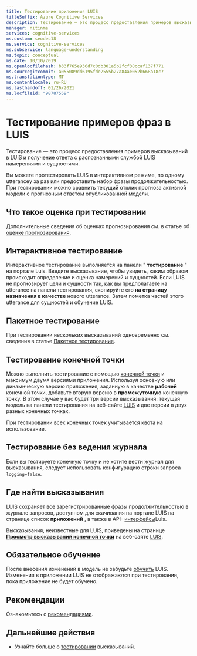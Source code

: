 ```yaml
---
title: Тестирование приложения LUIS
titleSuffix: Azure Cognitive Services
description: Тестирование — это процесс предоставления примеров высказываний в LUIS и получение ответа с распознанными службой LUIS намерениями и сущностями.
manager: nitinme
services: cognitive-services
ms.custom: seodec18
ms.service: cognitive-services
ms.subservice: language-understanding
ms.topic: conceptual
ms.date: 10/10/2019
ms.openlocfilehash: b33f765e936d7c0db301a5b2fcf38ccaf137f771
ms.sourcegitcommit: a055089dd6195fde2555b27a84ae052b668a18c7
ms.translationtype: MT
ms.contentlocale: ru-RU
ms.lasthandoff: 01/26/2021
ms.locfileid: "98787559"
---
```

# <a name="testing-example-utterances-in-luis"></a>Тестирование примеров фраз в LUIS

Тестирование — это процесс предоставления примеров высказываний в LUIS и получение ответа с распознанными службой LUIS намерениями и сущностями. 

Вы можете протестировать LUIS в интерактивном режиме, по одному utteranceу за раз или предоставить набор фразы продолжительностью. При тестировании можно сравнить текущий отклик прогноза активной модели с прогнозным ответом опубликованной модели. 

<a name="A-test-score"></a>
<a name="Score-all-intents"></a>
<a name="E-(exponent)-notation"></a>

## <a name="what-is-a-score-in-testing"></a>Что такое оценка при тестировании
Дополнительные сведения об оценках прогнозирования см. в статье об [оценке прогнозирования](luis-concept-prediction-score.md).

## <a name="interactive-testing"></a>Интерактивное тестирование
Интерактивное тестирование выполняется на панели " **тестирование** " на портале Luis. Введите высказывание, чтобы увидеть, каким образом происходит определение и оценка намерений и сущностей. Если LUIS не прогнозирует цели и сущности так, как вы предполагаете на utterance на панели тестирования, скопируйте его **на страницу назначения в качестве** нового utterance. Затем пометка частей этого utterance для сущностей и обучение LUIS. 

## <a name="batch-testing"></a>Пакетное тестирование
При тестировании нескольких высказываний одновременно см. сведения в статье [Пакетное тестирование](./luis-how-to-batch-test.md).

## <a name="endpoint-testing"></a>Тестирование конечной точки
Можно выполнить тестирование с помощью [конечной точки](luis-glossary.md#endpoint) и максимум двумя версиями приложения. Используя основную или динамическую версию приложения, заданную в качестве **рабочей** конечной точки, добавьте вторую версию в **промежуточную** конечную точку. В этом случае у вас будет три версии высказывания: текущая модель на панели тестирования на веб-сайте [LUIS](luis-reference-regions.md) и две версии в двух разных конечных точках. 

При тестировании всех конечных точек учитывается квота на использование. 

## <a name="do-not-log-tests"></a>Тестирование без ведения журнала
Если вы тестируете конечную точку и не хотите вести журнал для высказывания, следует использовать конфигурацию строки запроса `logging=false`.

## <a name="where-to-find-utterances"></a>Где найти высказывания
LUIS сохраняет все зарегистрированные фразы продолжительностью в журнале запросов, доступном для скачивания на портале LUIS на странице список **приложений** , а также в API- [интерфейсы](https://go.microsoft.com/fwlink/?linkid=2092087)Luis. 

Высказывания, неизвестные для LUIS, приведены на странице **[Просмотр высказываний конечной точки](luis-how-to-review-endpoint-utterances.md)** на веб-сайте [LUIS](luis-reference-regions.md). 

## <a name="remember-to-train"></a>Обязательное обучение
После внесения изменений в модель не забудьте [обучить](luis-how-to-train.md) LUIS. Изменения в приложении LUIS не отображаются при тестировании, пока приложение не будет обучено. 

## <a name="best-practices"></a>Рекомендации
Ознакомьтесь с [рекомендациями](luis-concept-best-practices.md).

## <a name="next-steps"></a>Дальнейшие действия

* Узнайте больше о [тестировании](luis-interactive-test.md) высказываний.